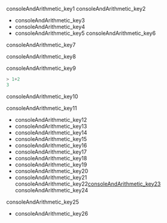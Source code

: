 consoleAndArithmetic_key1
consoleAndArithmetic_key2
* consoleAndArithmetic_key3
* consoleAndArithmetic_key4
* consoleAndArithmetic_key5
consoleAndArithmetic_key6


consoleAndArithmetic_key7


consoleAndArithmetic_key8


consoleAndArithmetic_key9



```javascript
> 1+2
3

```

consoleAndArithmetic_key10


consoleAndArithmetic_key11


* consoleAndArithmetic_key12
* consoleAndArithmetic_key13
* consoleAndArithmetic_key14
* consoleAndArithmetic_key15
* consoleAndArithmetic_key16
* consoleAndArithmetic_key17
* consoleAndArithmetic_key18
* consoleAndArithmetic_key19
* consoleAndArithmetic_key20
* consoleAndArithmetic_key21
consoleAndArithmetic_key22[consoleAndArithmetic_key23](https://developer.mozilla.org/en-US/docs/Web/JavaScript/Reference/Operators/Arithmetic_Operators)
consoleAndArithmetic_key24

consoleAndArithmetic_key25


* consoleAndArithmetic_key26
